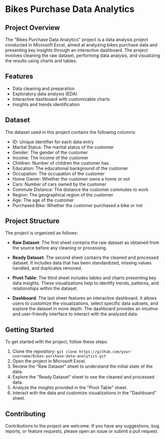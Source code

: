 # Bikes Purchase Data Analytics

## Project Overview

The "Bikes Purchase Data Analytics" project is a data analysis project conducted in Microsoft Excel, aimed at analyzing bikes purchase data and presenting key insights through an interactive dashboard. The project involves cleaning the raw dataset, performing data analysis, and visualizing the results using charts and tables.

## Features

- Data cleaning and preparation
- Exploratory data analysis (EDA)
- Interactive dashboard with customizable charts
- Insights and trends identification

## Dataset

The dataset used in this project contains the following columns:
- ID: Unique identifier for each data entry
- Marital Status: The marital status of the customer
- Gender: The gender of the customer
- Income: The income of the customer
- Children: Number of children the customer has
- Education: The educational background of the customer
- Occupation: The occupation of the customer
- Home Owner: Whether the customer owns a home or not
- Cars: Number of cars owned by the customer
- Commute Distance: The distance the customer commutes to work
- Region: The geographical region of the customer
- Age: The age of the customer
- Purchased Bike: Whether the customer purchased a bike or not

## Project Structure

The project is organized as follows:

- **Raw Dataset**: The first sheet contains the raw dataset as obtained from the source before any cleaning or processing.

- **Ready Dataset**: The second sheet contains the cleaned and processed dataset. It includes data that has been standardized, missing values handled, and duplicates removed.

- **Pivot Table**: The third sheet includes tables and charts presenting key data insights. These visualizations help to identify trends, patterns, and relationships within the dataset.

- **Dashboard**: The last sheet features an interactive dashboard. It allows users to customize the visualizations, select specific data subsets, and explore the dataset in more depth. The dashboard provides an intuitive and user-friendly interface to interact with the analyzed data.

## Getting Started

To get started with the project, follow these steps:

1. Clone the repository: `git clone https://github.com/your-username/Bikes-purchase-data-analytics.git`
2. Open the project in Microsoft Excel.
3. Review the "Raw Dataset" sheet to understand the initial state of the data.
4. Explore the "Ready Dataset" sheet to see the cleaned and processed data.
5. Analyze the insights provided in the "Pivot Table" sheet.
6. Interact with the data and customize visualizations in the "Dashboard" sheet.

## Contributing

Contributions to the project are welcome. If you have any suggestions, bug reports, or feature requests, please open an issue or submit a pull request.
